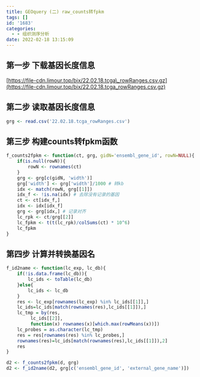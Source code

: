 ```yaml
---
title: GEOquery (二) raw_counts转fpkm
tags: []
id: '1683'
categories:
  - - 组织测序分析
date: 2022-02-18 13:15:09
---
```


## 第一步 下载基因长度信息

[https://file-cdn.limour.top/bix/22.02.18.tcga\_rowRanges.csv.gz](https://file-cdn.limour.top/bix/22.02.18.tcga_rowRanges.csv.gz)

## 第二步 读取基因长度信息

```r
grg <- read.csv('22.02.18.tcga_rowRanges.csv')
```

## 第三步 构建counts转fpkm函数

```r
f_counts2fpkm <- function(ct, grg, gidN='ensembl_gene_id', rowN=NULL){
    if(is.null(rowN)){
        rowN <- rownames(ct)
    }
    grg <- grg[c(gidN, 'width')]
    grg['width'] <- grg['width']/1000 # 转kb
    idx <- match(rowN, grg[[1]])
    idx_f <- !is.na(idx) # 去除没有记录的基因
    ct <- ct[idx_f,] 
    idx <- idx[idx_f]
    grg <- grg[idx,] # 记录对齐
    lc_rpk <- ct/grg[[2]]
    lc_fpkm <- t(t(lc_rpk)/colSums(ct) * 10^6)
    lc_fpkm
}
```

## 第四步 计算并转换基因名

```r
f_id2name <- function(lc_exp, lc_db){
    if(!is.data.frame(lc_db)){
        lc_ids <- toTable(lc_db)
    }else{
        lc_ids <- lc_db
    }
    res <- lc_exp[rownames(lc_exp) %in% lc_ids[[1]],]
    lc_ids=lc_ids[match(rownames(res),lc_ids[[1]]),]
    lc_tmp = by(res,
         lc_ids[[2]],
         function(x) rownames(x)[which.max(rowMeans(x))])
    lc_probes = as.character(lc_tmp)
    res = res[rownames(res) %in% lc_probes,]
    rownames(res)=lc_ids[match(rownames(res),lc_ids[[1]]),2]
    res
}
```

```r
d2 <- f_counts2fpkm(d, grg)
d2 <- f_id2name(d2, grg[c('ensembl_gene_id', 'external_gene_name')])
```